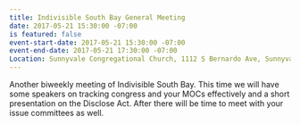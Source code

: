 ```yaml
---
title: Indivisible South Bay General Meeting
date: 2017-05-21 15:30:00 -07:00
is featured: false
event-start-date: 2017-05-21 15:30:00 -07:00
event-end-date: 2017-05-21 17:30:00 -07:00
Location: Sunnyvale Congregational Church, 1112 S Bernardo Ave, Sunnyvale, CA 94087
---
```


Another biweekly meeting of Indivisible South Bay. This time we will have some speakers on tracking congress and your MOCs effectively and a short presentation on the Disclose Act. After there will be time to meet with your issue committees as well. 
